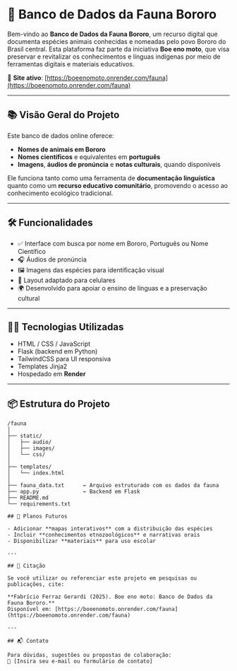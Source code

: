 # 🐾 Banco de Dados da Fauna Bororo

Bem-vindo ao **Banco de Dados da Fauna Bororo**, um recurso digital que documenta espécies animais conhecidas e nomeadas pelo povo Bororo do Brasil central. Esta plataforma faz parte da iniciativa **Boe eno moto**, que visa preservar e revitalizar os conhecimentos e línguas indígenas por meio de ferramentas digitais e materiais educativos.

🔗 **Site ativo**: [https://boeenomoto.onrender.com/fauna](https://boeenomoto.onrender.com/fauna)

---

## 📚 Visão Geral do Projeto

Este banco de dados online oferece:

- **Nomes de animais em Bororo**
- **Nomes científicos** e equivalentes em **português**
- **Imagens**, **áudios de pronúncia** e **notas culturais**, quando disponíveis

Ele funciona tanto como uma ferramenta de **documentação linguística** quanto como um **recurso educativo comunitário**, promovendo o acesso ao conhecimento ecológico tradicional.

---

## 🛠 Funcionalidades

- ✅ Interface com busca por nome em Bororo, Português ou Nome Científico  
- 🎧 Áudios de pronúncia  
- 🖼️ Imagens das espécies para identificação visual  
- 📱 Layout adaptado para celulares  
- 🌍 Desenvolvido para apoiar o ensino de línguas e a preservação cultural

---

## 🧑‍💻 Tecnologias Utilizadas

- HTML / CSS / JavaScript  
- Flask (backend em Python)  
- TailwindCSS para UI responsiva  
- Templates Jinja2  
- Hospedado em **Render**

---

## 📦 Estrutura do Projeto

```text
/fauna
│
├── static/
│   ├── audio/
│   ├── images/
│   └── css/
│
├── templates/
│   └── index.html
│
├── fauna_data.txt      ← Arquivo estruturado com os dados da fauna
├── app.py              ← Backend em Flask
├── README.md
└── requirements.txt

## 🚧 Planos Futuros

- Adicionar **mapas interativos** com a distribuição das espécies  
- Incluir **conhecimentos etnozoológicos** e narrativas orais  
- Disponibilizar **materiais** para uso escolar

---

## 📜 Citação

Se você utilizar ou referenciar este projeto em pesquisas ou publicações, cite:

**Fabrício Ferraz Gerardi (2025). Boe eno moto: Banco de Dados da Fauna Bororo.**  
Disponível em: [https://boeenomoto.onrender.com/fauna](https://boeenomoto.onrender.com/fauna)

---

## 📬 Contato

Para dúvidas, sugestões ou propostas de colaboração:  
📧 [Insira seu e-mail ou formulário de contato]
